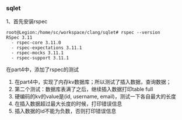 ### sqlet


1、首先安装rspec
```shell
root@Legion:/home/sc/workspace/clang/sqlet# rspec --version
RSpec 3.11
  - rspec-core 3.11.0
  - rspec-expectations 3.11.1
  - rspec-mocks 3.11.1
  - rspec-support 3.11.1
```


在part4中，添加了rspec的测试
1. 在part4中，实现了内存kv数据库；所以测试了插入数据，查询数据；
2. 第二个测试：数据库表满了之后，继续插入数据打印table full
3. 硬编码的kv的value是(id, username, email)，测试一下各自最大的长度
4. 在插入数据超过最大长度的时候，打印错误信息
5. 插入数据的id不能为负数，否则打印错误信息

